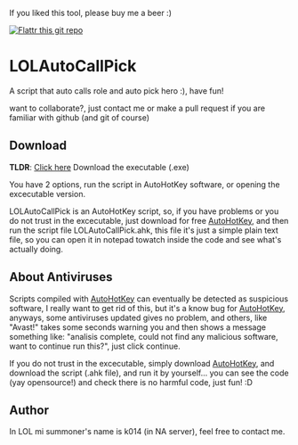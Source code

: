 If you liked this tool, please buy me a beer :)

[![Flattr this git repo](http://api.flattr.com/button/flattr-badge-large.png)](https://flattr.com/submit/auto?user_id=joecabezas&url=https://github.com/joecabezas/LOLAutoCallPick&title=LOLAutoCallPick&language=&tags=github&category=software) 

LOLAutoCallPick
===========

A script that auto calls role and auto pick hero :), have fun!

want to collaborate?, just contact me or make a pull request if you are familiar with github (and git of course)

Download
---------

**TLDR**: [Click here](https://github.com/joecabezas/LOLAutoCallPick/blob/master/bin/LOLAutoCallPick.exe?raw=true) 
Download the executable (.exe)

You have 2 options, run the script in AutoHotKey software, or opening the excecutable version.

LOLAutoCallPick is an AutoHotKey script, so, if you have problems or you do not trust in the excecutable, just download for free [AutoHotKey](http://www.autohotkey.com/), and then run the script file LOLAutoCallPick.ahk, this file it's just a simple plain text file, so you can open it in notepad towatch inside the code and see what's actually doing.

About Antiviruses
-----------------

Scripts compiled with [AutoHotKey](http://www.autohotkey.com/) can eventually be detected as suspicious software, I really
want to get rid of this, but it's a know bug for [AutoHotKey](http://www.autohotkey.com/), anyways, some antiviruses updated
gives no problem, and others, like "Avast!" takes some seconds warning you and then shows a message something like: "analisis complete, could not find any malicious software, want to continue run this?", just click continue.

If you do not trust in the excecutable, simply download [AutoHotKey](http://www.autohotkey.com/), and download the script (.ahk file), and run it by yourself...
you can see the code (yay opensource!) and check there is no harmful code, just fun! :D

Author
---------

In LOL mi summoner's name is k014 (in NA server), feel free to contact me.
